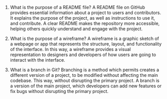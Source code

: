 1. What is the purpose of a README file?
A README file on GitHub provides essential information about a project to users and contributors. It explains the purpose of the project, as well as instructions to use it, and contribute. A clear README makes the repository more accessible, helping others quickly understand and engage with the project.

2. What is the purpose of a wireframe?
A wireframe is a graphic sketch of a webpage or app that represents the structure, layout, and functionality of the interface. In this way, a wireframe provides a visual representation to designers and developers of how users are going to interact with the interface.

3. What is a branch in Git?
Branching is a method which permits creates a different version of a project, to be modified without affecting the main codebase. This way,  without disrupting the primary project. A branch is a version of the main project, which developers can add new features or fix bugs without disrupting the primary project.